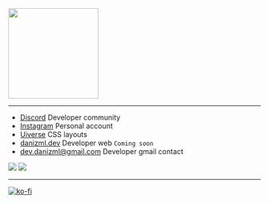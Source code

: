 <div align="">
  <a href="https://github.com/danizml">
  <img height="180em" src="https://github-readme-stats.vercel.app/api/top-langs/?username=danizml&layout=compact&langs_count=7&theme=dracula"/>
</div>
  
---

* [Discord](https://discord.gg/Dvv7AxFYY4) Developer community
* [Instagram](https://www.instagram.com/danizml/) Personal account
* [Uiverse](https://uiverse.io/profile/danizml) CSS layouts
* [danizml.dev](https://danizml.dev/) Developer web `Coming soon`
* dev.danizml@gmail.com Developer gmail contact

 ![](https://img.shields.io/discord/1016059838679236619?color=blue&label=online&logo=discord&logoColor=blue) ![](https://img.shields.io/github/followers/danizml?logo=github)

---

[![ko-fi](https://ko-fi.com/img/githubbutton_sm.svg)](https://ko-fi.com/daniz_dev)
